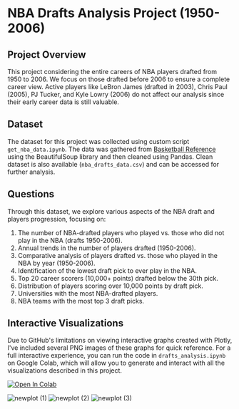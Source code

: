 # NBA Drafts Analysis Project (1950-2006)

## Project Overview
This project considering the entire careers of NBA players drafted from 1950 to 2006. We focus on those drafted before 2006 to ensure a complete career view. Active players like LeBron James (drafted in 2003), Chris Paul (2005), PJ Tucker, and Kyle Lowry (2006) do not affect our analysis since their early career data is still valuable.

## Dataset 
The dataset for this project was collected using custom script `get_nba_data.ipynb`. The data was gathered from [Basketball Reference](https://www.basketball-reference.com/) using the BeautifulSoup library and then cleaned using Pandas.
Clean dataset is also available (`nba_drafts_data.csv`) and can be accessed for further analysis.

## Questions
Through this dataset, we explore various aspects of the NBA draft and players progression, focusing on:
1. The number of NBA-drafted players who played vs. those who did not play in the NBA (drafts 1950-2006).
2. Annual trends in the number of players drafted (1950-2006).
3. Comparative analysis of players drafted vs. those who played in the NBA by year (1950-2006).
4. Identification of the lowest draft pick to ever play in the NBA.
5. Top 20 career scorers (10,000+ points) drafted below the 30th pick.
6. Distribution of players scoring over 10,000 points by draft pick.
7. Universities with the most NBA-drafted players.
8. NBA teams with the most top 3 draft picks.
   
## Interactive Visualizations
Due to GitHub's limitations on viewing interactive graphs created with Plotly, I've included several PNG images of these graphs for quick reference. For a full interactive experience, you can run the code in `drafts_analysis.ipynb` on Google Colab, which will allow you to generate and interact with all the visualizations described in this project.

[![Open In Colab](https://colab.research.google.com/assets/colab-badge.svg)](https://colab.research.google.com/github/nsmsk/nba_drafts_visualization/blob/main/drafts_analysis.ipynb)



![newplot (1)](https://github.com/nsmsk/nba/assets/85869776/547ae6a1-6ee9-49da-8a48-fb89ef842fcd)
![newplot (2)](https://github.com/nsmsk/nba/assets/85869776/2aa30e38-a454-41db-8213-c10472a32d60)
![newplot (3)](https://github.com/nsmsk/nba/assets/85869776/76ac92d7-852d-4e86-8a7f-8d1b762ebc6d)


